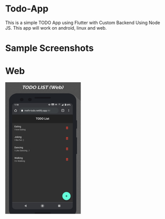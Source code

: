 # Todo-App
This is a simple TODO App using Flutter with Custom Backend Using Node JS.
This app will work on android, linux and web.

# Sample Screenshots
# Web


<img src = "https://github.com/GodwinUjeen/Todo-App/blob/master/screenshots/web.png" height="420" width="240"> &nbsp;
